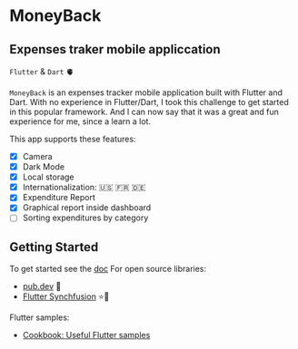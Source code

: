 # MoneyBack
## Expenses traker mobile appliccation

`Flutter` & `Dart` 🫀

`MoneyBack` is an expenses tracker mobile application built with Flutter and Dart.
With no experience in Flutter/Dart, I took this challenge to get started in this popular framework. And I can now say that it was a great and fun experience for me, since a learn a lot.

This app supports these features:
- [x] Camera
- [x] Dark Mode
- [x] Local storage
- [x] Internationalization: 🇺🇸 🇫🇷 🇩🇪
- [x] Expenditure Report
- [x] Graphical report inside dashboard
- [ ] Sorting expenditures by category

## Getting Started

To get started see the [doc](https://docs.flutter.dev/get-started/install)
For open source libraries:
- [pub.dev](https://pub.dev/) 🤝
- [Flutter Synchfusion](https://www.syncfusion.com/flutter-widgets) ⭐🌟

Flutter samples:
- [Cookbook: Useful Flutter samples](https://docs.flutter.dev/cookbook)
